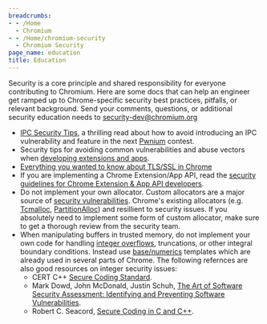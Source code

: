 ```yaml
---
breadcrumbs:
- - /Home
  - Chromium
- - /Home/chromium-security
  - Chromium Security
page_name: education
title: Education
---
```


Security is a core principle and shared responsibility for everyone contributing
to Chromium. Here are some docs that can help an engineer get ramped up to
Chrome-specific security best practices, pitfalls, or relevant background. Send
your comments, questions, or additional security education needs to
security-dev@chromium.org

*   [IPC Security
            Tips](/Home/chromium-security/education/security-tips-for-ipc), a
            thrilling read about how to avoid introducing an IPC vulnerability
            and feature in the next
            [Pwnium](http://blog.chromium.org/2012/05/tale-of-two-pwnies-part-1.html)
            contest.
*   Security tips for avoiding common vulnerabilities and abuse vectors
            when [developing extensions and
            apps](/Home/chromium-security/education/security-tips-for-crx-and-apps).
*   [Everything you wanted to know about TLS/SSL in
            Chrome](/Home/chromium-security/education/tls)
*   If you are implementing a Chrome Extension/App API, read the
            [security guidelines for Chrome Extension & App API
            developers](https://docs.google.com/document/d/1RamP4-HJ7GAJY3yv2ju2cK50K9GhOsydJN6KIO81das/pub).
*   Do not implement your own allocator. Custom allocators are a major
            source of [security
            vulnerabilities](https://www.securecoding.cert.org/confluence/pages/viewpage.action?pageId=437).
            Chrome's existing allocators (e.g.
            [Tcmalloc](https://code.google.com/p/chromium/codesearch#chromium/src/third_party/tcmalloc/chromium/src/&q=tcmalloc&sq=package:chromium),
            [PartitionAlloc](https://code.google.com/p/chromium/codesearch#chromium/src/third_party/WebKit/Source/wtf/PartitionAlloc.h&q=PartitionAlloc&sq=package:chromium&type=cs&l=1))
            and resillient to security issues. If you absolutely need to
            implement some form of custom allocator, make sure to get a thorough
            review from the security team.
*   When manipulating buffers in trusted memory, do not implement your
            own code for handling [integer
            overflows](http://en.wikipedia.org/wiki/Integer_overflow#Security_ramifications),
            truncations, or other integral boundary conditions. Instead use
            [base/numerics](https://code.google.com/p/chromium/codesearch#chromium/src/base/numerics/&ct=rc&cd=1&q=base/numerics&sq=package:chromium)
            templates which are already used in several parts of Chrome. The
            following refernces are also good resources on integer security
            issues:
    *   CERT C++ [Secure Coding
                Standard](https://www.securecoding.cert.org/confluence/pages/viewpage.action?pageId=637).
    *   Mark Dowd, John McDonald, Justin Schuh, [The Art of Software
                Security Assessment: Identifying and Preventing Software
                Vulnerabilities](http://www.amazon.com/Art-Software-Security-Assessment-Vulnerabilities/dp/0321444426/ref=sr_1_1?s=books&ie=UTF8&qid=1402949525&sr=1-1&keywords=The+Art+of+Software+Security+Assessment).
    *   Robert C. Seacord, [Secure Coding in C and
                C++](http://www.amazon.com/Secure-Coding-Robert-C-Seacord/dp/0321335724).